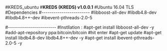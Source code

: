 #KREDS_ubuntu
#**KREDS (KREDS) v1.0.0.1**
#Ubuntu 16.04 TLS
#Dependencies
#------------------------
#libboost-all-dev
#libdb4.8-dev
#libdb4.8++-dev
#ibevent-pthreads-2.0-5

#------------------------
#Instllation : 
#apt-get install libboost-all-dev -y
#add-apt-repository ppa:bitcoin/bitcoin
#hit enter
#apt-get update
#apt-get install libdb4.8-dev libdb4.8++-dev -y
#apt-get install ibevent-pthreads-2.0-5 -y

